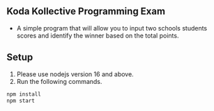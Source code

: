 ## Koda Kollective Programming Exam
- A simple program that will allow you to input two schools
students scores and identify the winner based on the total
points.

## Setup
1. Please use nodejs version 16 and above.
2. Run the following commands.
```bash
npm install
npm start 
```
